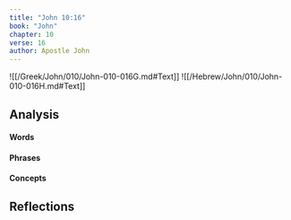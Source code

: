 ```yaml
---
title: "John 10:16"
book: "John"
chapter: 10
verse: 16
author: Apostle John
---
```

![[/Greek/John/010/John-010-016G.md#Text]]
![[/Hebrew/John/010/John-010-016H.md#Text]]

## Analysis

#### Words

#### Phrases

#### Concepts

## Reflections
